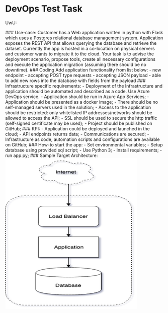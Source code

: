 # DevOps Test Task

<!-- BEGINNING OF PRE-COMMIT-TERRAFORM DOCS HOOK --> 
UwU:
<!-- END OF PRE-COMMIT-TERRAFORM DOCS HOOK --!>

### Use-case:

Customer has a Web application written in python with Flask which uses a Postgres relational database management system. 
Application exposes the REST API that allows querying the database and retrieve the dataset. 
Currently the app is hosted in a co-location on physical servers and customer wants to migrate it to the cloud. 
Your task is to advise the deployment scenario, propose tools, create all necessary configurations 
and execute the application migration (assuming there should be no downtime).

### Coding
Add application functionality from list below:
- new endpoint 
  - accepting POST type requests
  - accepting JSON payload
  - able to add new rows into the database with fields from the payload

### Infrastructure specific requirements:
- Deployment of the Infrastructure and application should be automated and described as a code. Use Azure DevOps service. 
- Application should be run in Azure App Services;
- Application should be presented as a docker image;
- There should be no self-managed servers used in the solution;
- Access to the application should be restricted: only whitelisted IP addresses/networks 
should be allowed to access the API;
- SSL should be used to secure the http traffic (self-signed certificate may be used);
- Project should be published on GitHub;

### KPI:
- Application could be deployed and launched in the cloud;
- API endpoints returns data;
- Communications are secured;
- Infrastructure as code, automation scripts and configurations are available on GitHub;

### How-to start the app:
- Set environmental variables;
- Setup database using provided sql script;
- Use Python 3;
- Install requirements;
- run app.py;

### Sample Target Architecture:  

<img src="app_setup.png" width="420" height="480">
